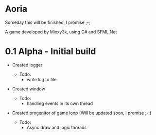 # Aoria
  Someday this will be finished, I promise ;-;
  
  A game developed by Mixxy3k, using C# and SFML.Net
# 0.1 Alpha - Initial build
  - Created logger
    - Todo:  
      - write log to file
  - Created window
    - Todo: 
      - handling events in its own thread
            
  - Created progenitor of game loop (Will be updated soon, I promise ;-;)
    - Todo:
      - Async draw and logic threads
